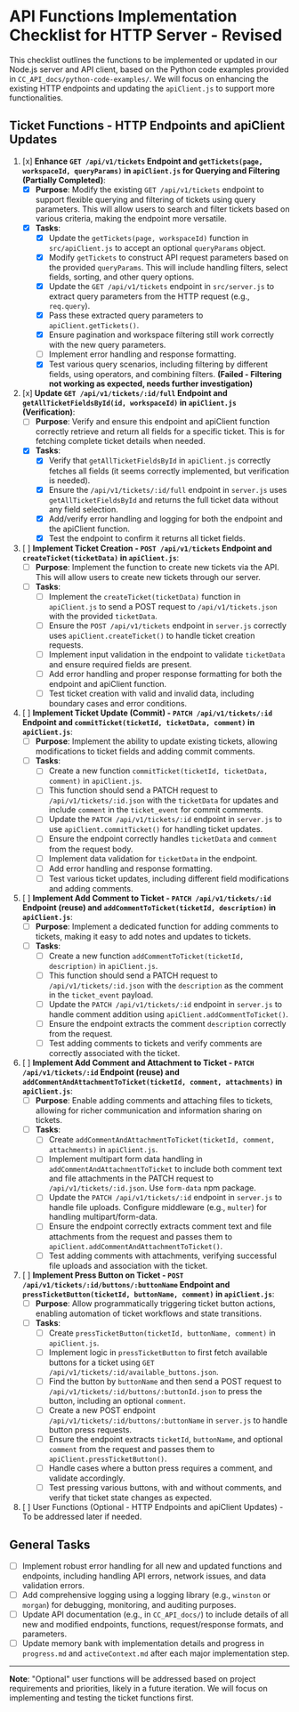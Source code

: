  # API Functions Implementation Checklist for HTTP Server - Revised

This checklist outlines the functions to be implemented or updated in our Node.js server and API client, based on the Python code examples provided in `CC_API_docs/python-code-examples/`. We will focus on enhancing the existing HTTP endpoints and updating the `apiClient.js` to support more functionalities.

## Ticket Functions - HTTP Endpoints and apiClient Updates

1.  [x] **Enhance `GET /api/v1/tickets` Endpoint and `getTickets(page, workspaceId, queryParams)` in `apiClient.js` for Querying and Filtering (Partially Completed)**:
    *   [x] **Purpose**: Modify the existing `GET /api/v1/tickets` endpoint to support flexible querying and filtering of tickets using query parameters. This will allow users to search and filter tickets based on various criteria, making the endpoint more versatile.
    *   [x] **Tasks**:
        *   [x] Update the `getTickets(page, workspaceId)` function in `src/apiClient.js` to accept an optional `queryParams` object.
        *   [x] Modify `getTickets` to construct API request parameters based on the provided `queryParams`. This will include handling filters, select fields, sorting, and other query options.
        *   [x] Update the `GET /api/v1/tickets` endpoint in `src/server.js` to extract query parameters from the HTTP request (e.g., `req.query`).
        *   [x] Pass these extracted query parameters to `apiClient.getTickets()`.
        *   [x] Ensure pagination and workspace filtering still work correctly with the new query parameters.
        *   [ ] Implement error handling and response formatting.
        *   [x] Test various query scenarios, including filtering by different fields, using operators, and combining filters. **(Failed - Filtering not working as expected, needs further investigation)**

2.  [x] **Update `GET /api/v1/tickets/:id/full` Endpoint and `getAllTicketFieldsById(id, workspaceId)` in `apiClient.js` (Verification)**:
    *   [ ] **Purpose**: Verify and ensure this endpoint and apiClient function correctly retrieve and return all fields for a specific ticket. This is for fetching complete ticket details when needed.
    *   [x] **Tasks**:
        *   [x] Verify that `getAllTicketFieldsById` in `apiClient.js` correctly fetches all fields (it seems correctly implemented, but verification is needed).
        *   [x] Ensure the `/api/v1/tickets/:id/full` endpoint in `server.js` uses `getAllTicketFieldsById` and returns the full ticket data without any field selection.
        *   [x] Add/verify error handling and logging for both the endpoint and the apiClient function.
        *   [x] Test the endpoint to confirm it returns all ticket fields.

3.  [ ] **Implement Ticket Creation - `POST /api/v1/tickets` Endpoint and `createTicket(ticketData)` in `apiClient.js`**:
    *   [ ] **Purpose**: Implement the function to create new tickets via the API. This will allow users to create new tickets through our server.
    *   [ ] **Tasks**:
        *   [ ] Implement the `createTicket(ticketData)` function in `apiClient.js` to send a POST request to `/api/v1/tickets.json` with the provided `ticketData`.
        *   [ ] Ensure the `POST /api/v1/tickets` endpoint in `server.js` correctly uses `apiClient.createTicket()` to handle ticket creation requests.
        *   [ ] Implement input validation in the endpoint to validate `ticketData` and ensure required fields are present.
        *   [ ] Add error handling and proper response formatting for both the endpoint and apiClient function.
        *   [ ] Test ticket creation with valid and invalid data, including boundary cases and error conditions.

4.  [ ] **Implement Ticket Update (Commit) - `PATCH /api/v1/tickets/:id` Endpoint and `commitTicket(ticketId, ticketData, comment)` in `apiClient.js`**:
    *   [ ] **Purpose**: Implement the ability to update existing tickets, allowing modifications to ticket fields and adding commit comments.
    *   [ ] **Tasks**:
        *   [ ] Create a new function `commitTicket(ticketId, ticketData, comment)` in `apiClient.js`.
        *   [ ] This function should send a PATCH request to `/api/v1/tickets/:id.json` with the `ticketData` for updates and include `comment` in the `ticket_event` for commit comments.
        *   [ ] Update the `PATCH /api/v1/tickets/:id` endpoint in `server.js` to use `apiClient.commitTicket()` for handling ticket updates.
        *   [ ] Ensure the endpoint correctly handles `ticketData` and `comment` from the request body.
        *   [ ] Implement data validation for `ticketData` in the endpoint.
        *   [ ] Add error handling and response formatting.
        *   [ ] Test various ticket updates, including different field modifications and adding comments.

5.  [ ] **Implement Add Comment to Ticket - `PATCH /api/v1/tickets/:id` Endpoint (reuse) and `addCommentToTicket(ticketId, description)` in `apiClient.js`**:
    *   [ ] **Purpose**: Implement a dedicated function for adding comments to tickets, making it easy to add notes and updates to tickets.
    *   [ ] **Tasks**:
        *   [ ] Create a new function `addCommentToTicket(ticketId, description)` in `apiClient.js`.
        *   [ ] This function should send a PATCH request to `/api/v1/tickets/:id.json` with the `description` as the comment in the `ticket_event` payload.
        *   [ ] Update the `PATCH /api/v1/tickets/:id` endpoint in `server.js` to handle comment addition using `apiClient.addCommentToTicket()`.
        *   [ ] Ensure the endpoint extracts the comment `description` correctly from the request.
        *   [ ] Test adding comments to tickets and verify comments are correctly associated with the ticket.

6.  [ ] **Implement Add Comment and Attachment to Ticket - `PATCH /api/v1/tickets/:id` Endpoint (reuse) and `addCommentAndAttachmentToTicket(ticketId, comment, attachments)` in `apiClient.js`**:
    *   [ ] **Purpose**: Enable adding comments and attaching files to tickets, allowing for richer communication and information sharing on tickets.
    *   [ ] **Tasks**:
        *   [ ] Create `addCommentAndAttachmentToTicket(ticketId, comment, attachments)` in `apiClient.js`.
        *   [ ] Implement multipart form data handling in `addCommentAndAttachmentToTicket` to include both comment text and file attachments in the PATCH request to `/api/v1/tickets/:id.json`. Use `form-data` npm package.
        *   [ ] Update the `PATCH /api/v1/tickets/:id` endpoint in `server.js` to handle file uploads. Configure middleware (e.g., `multer`) for handling multipart/form-data.
        *   [ ] Ensure the endpoint correctly extracts comment text and file attachments from the request and passes them to `apiClient.addCommentAndAttachmentToTicket()`.
        *   [ ] Test adding comments with attachments, verifying successful file uploads and association with the ticket.

7.  [ ] **Implement Press Button on Ticket - `POST /api/v1/tickets/:id/buttons/:buttonName` Endpoint and `pressTicketButton(ticketId, buttonName, comment)` in `apiClient.js`**:
    *   [ ] **Purpose**: Allow programmatically triggering ticket button actions, enabling automation of ticket workflows and state transitions.
    *   [ ] **Tasks**:
        *   [ ] Create `pressTicketButton(ticketId, buttonName, comment)` in `apiClient.js`.
        *   [ ] Implement logic in `pressTicketButton` to first fetch available buttons for a ticket using `GET /api/v1/tickets/:id/available_buttons.json`.
        *   [ ] Find the button by `buttonName` and then send a POST request to `/api/v1/tickets/:id/buttons/:buttonId.json` to press the button, including an optional `comment`.
        *   [ ] Create a new POST endpoint `/api/v1/tickets/:id/buttons/:buttonName` in `server.js` to handle button press requests.
        *   [ ] Ensure the endpoint extracts `ticketId`, `buttonName`, and optional `comment` from the request and passes them to `apiClient.pressTicketButton()`.
        *   [ ] Handle cases where a button press requires a comment, and validate accordingly.
        *   [ ] Test pressing various buttons, with and without comments, and verify that ticket state changes as expected.

9.  [ ] User Functions (Optional - HTTP Endpoints and apiClient Updates) - To be addressed later if needed.

## General Tasks

*   [ ] Implement robust error handling for all new and updated functions and endpoints, including handling API errors, network issues, and data validation errors.
*   [ ] Add comprehensive logging using a logging library (e.g., `winston` or `morgan`) for debugging, monitoring, and auditing purposes.
*   [ ] Update API documentation (e.g., in `CC_API_docs/`) to include details of all new and modified endpoints, functions, request/response formats, and parameters.
*   [ ] Update memory bank with implementation details and progress in `progress.md` and `activeContext.md` after each major implementation step.

---

**Note**: "Optional" user functions will be addressed based on project requirements and priorities, likely in a future iteration. We will focus on implementing and testing the ticket functions first.